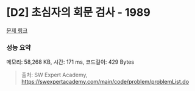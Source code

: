 # [D2] 초심자의 회문 검사 - 1989 

[문제 링크](https://swexpertacademy.com/main/code/problem/problemDetail.do?contestProbId=AV5PyTLqAf4DFAUq) 

### 성능 요약

메모리: 58,268 KB, 시간: 171 ms, 코드길이: 429 Bytes



> 출처: SW Expert Academy, https://swexpertacademy.com/main/code/problem/problemList.do
